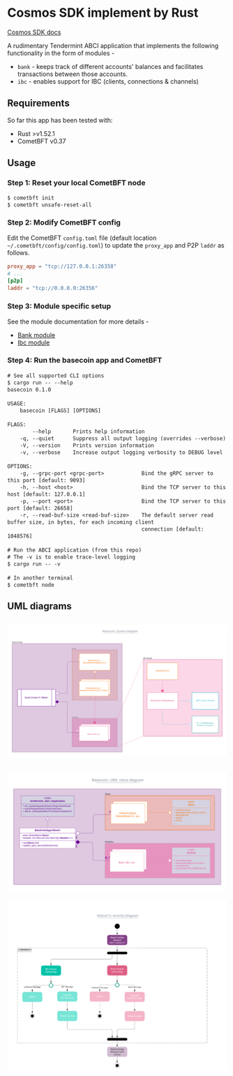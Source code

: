# Cosmos SDK implement by Rust

[Cosmos SDK docs](https://docs.cosmos.network/v0.47)

A rudimentary Tendermint ABCI application that implements the following functionality in the form of modules -
* `bank` - keeps track of different accounts' balances and facilitates transactions between those accounts.
* `ibc` - enables support for IBC (clients, connections & channels)

## Requirements
So far this app has been tested with:
* Rust >v1.52.1
* CometBFT v0.37

## Usage
### Step 1: Reset your local CometBFT node
```shell
$ cometbft init
$ cometbft unsafe-reset-all
```

### Step 2: Modify CometBFT config
Edit the CometBFT `config.toml` file (default location `~/.cometbft/config/config.toml`) to update the `proxy_app` and P2P `laddr` as follows.
```toml
proxy_app = "tcp://127.0.0.1:26358"
# ...
[p2p]
laddr = "tcp://0.0.0.0:26356"
```

### Step 3: Module specific setup
See the module documentation for more details -
* [Bank module](docs/modules/bank.md)
* [Ibc module](docs/modules/ibc.md)

### Step 4: Run the basecoin app and CometBFT
```shell
# See all supported CLI options
$ cargo run -- --help
basecoin 0.1.0

USAGE:
    basecoin [FLAGS] [OPTIONS]

FLAGS:
        --help       Prints help information
    -q, --quiet      Suppress all output logging (overrides --verbose)
    -V, --version    Prints version information
    -v, --verbose    Increase output logging verbosity to DEBUG level

OPTIONS:
    -g, --grpc-port <grpc-port>            Bind the gRPC server to this port [default: 9093]
    -h, --host <host>                      Bind the TCP server to this host [default: 127.0.0.1]
    -p, --port <port>                      Bind the TCP server to this port [default: 26658]
    -r, --read-buf-size <read-buf-size>    The default server read buffer size, in bytes, for each incoming client
                                           connection [default: 1048576]

# Run the ABCI application (from this repo)
# The -v is to enable trace-level logging
$ cargo run -- -v

# In another terminal
$ cometbft node
```

## UML diagrams
![system diagram](docs/images/system-diagram.png)
---
![class diagram](docs/images/class-diagram.png)
---
![activity diagram - DeliverTx](docs/images/activity-diagram-deliverTx.png)
